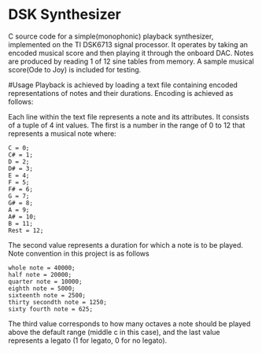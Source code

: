 # DSK Synthesizer
C source code for a simple(monophonic) playback synthesizer, implemented on the TI DSK6713 signal processor. It operates by taking an encoded musical score and then playing it through the onboard DAC. Notes are produced by reading 1 of 12 sine tables from memory. A sample musical score(Ode to Joy) is included for testing. 

#Usage
Playback is achieved by loading a text file containing encoded representations of notes and their durations. Encoding is achieved as follows:  

Each line within the text file represents a note and its attributes. It consists of a tuple of 4 int values. The first is a number in the range of 0 to 12 that represents a musical note where:
```
C = 0;
C# = 1;
D = 2;
D# = 3;
E = 4;
F = 5;
F# = 6;
G = 7;
G# = 8;
A = 9;
A# = 10;
B = 11;
Rest = 12;
```
The second value represents a duration for which a note is to be played. Note convention in this project is as follows
```
whole note = 40000;
half note = 20000;
quarter note = 10000; 
eighth note = 5000;  
sixteenth note = 2500;    
thirty secondth note = 1250;      
sixty fourth note = 625;
```
The third value corresponds to how many octaves a note should be played above the default range (middle c in this case), and the last value represents a legato (1 for legato, 0 for no legato).
